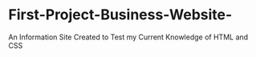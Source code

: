 # First-Project-Business-Website-
An Information Site Created to Test my Current Knowledge of HTML and CSS
